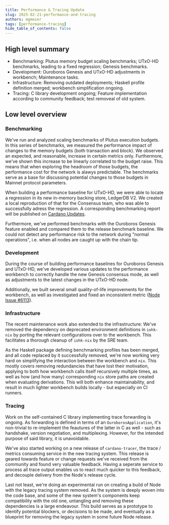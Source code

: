 ```yaml
---
title: Performance & Tracing Update
slug: 2025-02-21-performance-and-tracing
authors: mgmeier
tags: [performance-tracing]
hide_table_of_contents: false
---
```


## High level summary

* Benchmarking: Plutus memory budget scaling benchmarks; UTxO-HD benchmarks, leading to a fixed regression; Genesis benchmarks.
* Development: Ouroboros Genesis and UTxO-HD adjustments in workbench; Maintenance tasks.
* Infrastructure: Removing outdated deployments; Haskell profile definition merged; workbench simplification ongoing.
* Tracing: C library development ongoing; Feature implementation according to community feedback; test removeal of old system.

## Low level overview


### Benchmarking

We've run and analyzed scaling benchmarks of Plutus execution budgets. In this series of benchmarks, we measured the performance impact of changes to the memory budgets (both transaction and block). We observed
an expected, and reasonable, increase in certain metrics only. Furthermore, we've shown this increase to be linearly correlated to the budget raise. This means that when exploring the headroom of those budgets,
the performance cost for the network is alawys predictable. The benchmarks serve as a base for discussing potential changes to those budgets in Mainnet protocol parameters.  

When building a performance baseline for UTxO-HD, we were able to locate a regression in its new in-memory backing store, LedgerDB V2. We created a local reproduction of that for the Consensus team,
who was able to successfully adress the regression. A corresponding benchmarking report will be published on [Cardano Updates].  

Furthermore, we've performed benchmarks with the Ouroboros Genesis feature enabled and compared them to the release benchmark baseline. We could not detect any performance risk to the network during
"normal operations", i.e. when all nodes are caught up with the chain tip.


### Development

During the course of building performance baselines for Ouroboros Genesis and UTxO-HD, we've developed various updates to the performance workbench to correctly handle the new Genesis consensus mode, as well
as adjustments to the latest changes in the UTxO-HD node.  

Additionally, we built several small quality-of-life improvements for the workbench, as well as investigated and fixed an inconsistent metric ([Node Issue #6113]).

### Infrastructure

The recent maintenance work also extended to the infrastructure: We've removed the dependency on deprecated environment definitions in `iohk-nix` by porting the relevant configurations over to the workbench. This
facilitates a thorough cleanup of `iohk-nix` by the SRE team.  

As the Haskell package defining benchmarking profiles has been merged, and all code replaced by it successfully removed, we're now working very hard on simplifying the interaction between the workbench
and `nix`. This mostly covers removing redundancies that have lost their motivation, applying to both how workbench calls itself recursively multiple times, as well as how (and how many) corresponding `nix` store paths
are created when evaluating derivations. This will both enhance maintainability, and result in much lighter workbench builds locally - but especially on CI runners.

### Tracing

Work on the self-contained C library implementing trace forwarding is ongoing. As forwarding is defined in terms of an `OuroborosApplication`, it's non-trivial to re-implement the feautures of the latter in C as well - 
such as handshake, version negotiation, and multiplexing. However, for the intended purpose of said library, it is unavoidable.  

We've also started working on a new release of `cardano-tracer`, the trace / metrics consuming service in the new tracing system. This release is geared towards feature or change requests we've received from the community
and found very valuable feedback. Having a seperate service to process all trace output enables us to react much quicker to this feedback, and decouple delivery from the Node's release cycle.

Last not least, we're doing an experimental run on creating a build of Node with the legacy tracing system removed. As the system is deeply woven into the code base, and some of the new system's components 
keep compatibility with the old one, untangling and removing these dependencies is a large endeavour. This build serves as a prototype to identify potential blockers, or decisions to be made, and eventually
as a blueprint for removing the legacy system in some future Node release.


[Node Issue #6113]: https://github.com/IntersectMBO/cardano-node/issues/6113
[Cardano Updates]: https://updates.cardano.intersectmbo.org/reports